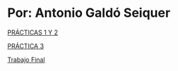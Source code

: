 # Por: Antonio Galdó Seiquer
[PRÁCTICAS 1 Y 2](P1yP2)

[PRÁCTICA 3](P3)

[Trabajo Final](TrabajoFinal)
